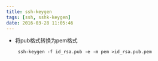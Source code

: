 ```yaml
---
title: ssh-keygen
tags: [ssh, sshk-keygen]
date: 2016-03-28 11:05:46
---
```


-   将pub格式转换为pem格式

         ssh-keygen -f id_rsa.pub -e -m pem >id_rsa.pub.pem
